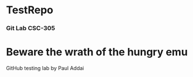 # TestRepo
### Git Lab CSC-305
# Beware the wrath of the hungry emu
GitHub testing lab by Paul Addai

